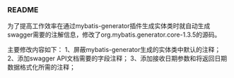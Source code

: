 ### README

为了提高工作效率在通过mybatis-generator插件生成实体类时就自动生成swagger需要的注解信息，修改了org.mybatis.generator.core-1.3.5的源码。

主要修改内容如下：
1、屏蔽mybatis-generator生成的实体类中默认的注释；
2、添加swagger API文档需要的字段注释；
3、添加接收日期参数和将返回日期数据格式化所需的注释；